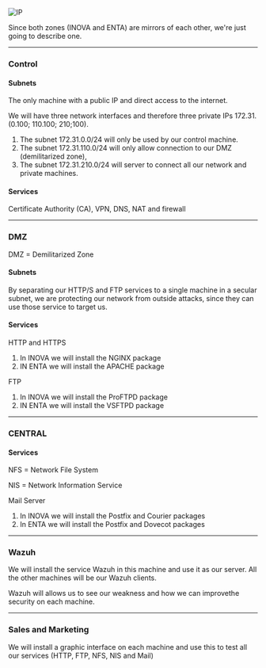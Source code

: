 
![IP](https://user-images.githubusercontent.com/98809671/153718181-d72a81f7-4952-4fc2-b21d-53d3217c0f59.jpg)

Since both zones (INOVA and ENTA) are mirrors of each other, we're just going to describe one.

---

### Control

#### Subnets
The only machine with a public IP and direct access to the internet.

We will have three network interfaces and therefore three private IPs 172.31.(0.100; 110.100; 210;100).

1. The subnet 172.31.0.0/24 will only be used by our control machine.
2. The subnet 172.31.110.0/24 will only allow connection to our DMZ (demilitarized zone), 
3. The subnet 172.31.210.0/24 will server to connect all our network and private machines.

#### Services

Certificate Authority (CA), VPN, DNS, NAT and firewall

---

### DMZ

DMZ = Demilitarized Zone

#### Subnets

By separating our HTTP/S and FTP services to a single machine in a secular subnet, we are protecting our network from outside attacks, since they can use those service to target us.

#### Services

HTTP and HTTPS
1. In INOVA we will install the NGINX package
2. IN ENTA we will install the APACHE package

FTP
1. In INOVA we will install the ProFTPD package
2. IN ENTA we will install the VSFTPD package

---

### CENTRAL

#### Services

NFS = Network File System

NIS = Network Information Service

Mail Server
1. In INOVA we will install the Postfix and Courier packages
2. In ENTA we will install the Postfix and Dovecot packages

---

### Wazuh

We will install the service Wazuh in this machine and use it as our server. All the other machines will be our Wazuh clients.

Wazuh will allows us to see our weakness and how we can improvethe security on each machine.

---

### Sales and Marketing

We will install a graphic interface on each machine and use this to test all our services (HTTP, FTP, NFS, NIS and Mail)
